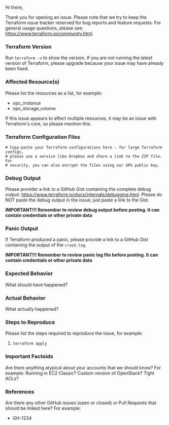 Hi there,

Thank you for opening an issue. Please note that we try to keep the Terraform issue tracker reserved for bug reports and feature requests. For general usage questions, please see: https://www.terraform.io/community.html.

### Terraform Version

Run `terraform -v` to show the version. If you are not running the latest version of Terraform, please upgrade because your issue may have already been fixed.

### Affected Resource(s)

Please list the resources as a list, for example:

-   opc_instance
-   opc_storage_volume

If this issue appears to affect multiple resources, it may be an issue with Terraform's core, so please mention this.

### Terraform Configuration Files

```hcl
# Copy-paste your Terraform configurations here - for large Terraform configs,
# please use a service like Dropbox and share a link to the ZIP file. For
# security, you can also encrypt the files using our GPG public key.
```

### Debug Output

Please provider a link to a GitHub Gist containing the complete debug output: https://www.terraform.io/docs/internals/debugging.html. Please do NOT paste the debug output in the issue; just paste a link to the Gist.

**IMPORTANT!!! Remember to review debug output before posting. It can contain credentials or other private data**

### Panic Output

If Terraform produced a panic, please provide a link to a GitHub Gist containing the output of the `crash.log`.

**IMPORTANT!!! Remember to review panic log file before posting. It can contain credentials or other private data**

### Expected Behavior

What should have happened?

### Actual Behavior

What actually happened?

### Steps to Reproduce

Please list the steps required to reproduce the issue, for example:

1. `terraform apply`

### Important Factoids

Are there anything atypical about your accounts that we should know? For example: Running in EC2 Classic? Custom version of OpenStack? Tight ACLs?

### References

Are there any other GitHub issues (open or closed) or Pull Requests that should be linked here? For example:

-   GH-1234
